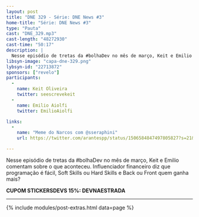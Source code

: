 ```yaml
---
layout: post
title: "DNE 329 - Série: DNE News #3"
home-title: "Série: DNE News #3"
type: "Pauta"
cast: "DNE_329.mp3"
cast-length: "48272930"
cast-time: "50:17"
description: |
  Nesse episódio de tretas da #bolhaDev no mês de março, Keit e Emilio comentam sobre o que aconteceu. Influenciador financeiro diz que programação é fácil, Soft Skills ou Hard Skills e Back ou Front quem ganha mais?
libsyn-image: "capa-dne-329.png"
lybsyn-id: "22713872"
sponsors: ["revelo"]
participants:
  -
    name: Keit Oliveira
    twitter: seescrevekeit
  -
    name: Emilio Aiolfi
    twitter: EmilioAiolfi

links:
  -
    name: "Meme do Narcos com @sseraphini"
    url: https://twitter.com/arantespp/status/1506584847497805827?s=21&t=SxTp5FW1GiRl01CIZ_jDOw

---
```


Nesse episódio de tretas da #bolhaDev no mês de março, Keit e Emilio comentam sobre o que aconteceu. Influenciador financeiro diz que programação é fácil, Soft Skills ou Hard Skills e Back ou Front quem ganha mais?

<strong>CUPOM STICKERSDEVS 15%: DEVNAESTRADA</strong>

---

{% include modules/post-extras.html data=page %}
